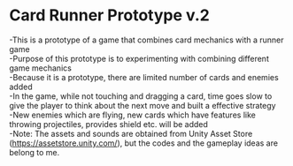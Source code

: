 # Card Runner Prototype v.2
-This is a prototype of a game that combines card mechanics with a runner game <br>
-Purpose of this prototype is to experimenting with combining different game mechanics <br>
-Because it is a prototype, there are limited number of cards and enemies added <br>
-In the game, while not touching and dragging a card, time goes slow to give the player to think about the next move and built a effective strategy <br>
-New enemies which are flying, new cards which have features like throwing projectiles, provides shield etc. will be added <br>
-Note: The assets and sounds are obtained from Unity Asset Store (https://assetstore.unity.com/), but the codes and the gameplay ideas are belong to me.
